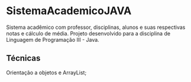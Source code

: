 # SistemaAcademicoJAVA
Sistema acadêmico com professor, disciplinas, alunos e suas respectivas notas e cálculo de média.
Projeto desenvolvido para a disciplina de Linguagem de Programação III - Java.

## Técnicas
Orientação a objetos e ArrayList;
